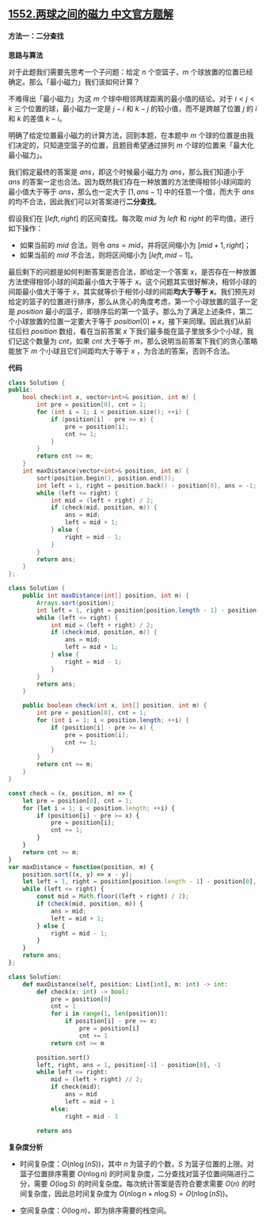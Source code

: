 ## [1552.两球之间的磁力 中文官方题解](https://leetcode.cn/problems/magnetic-force-between-two-balls/solutions/100000/liang-qiu-zhi-jian-de-ci-li-by-leetcode-solution)

#### 方法一：二分查找

**思路与算法**

对于此题我们需要先思考一个子问题：给定 $n$ 个空篮子，$m$ 个球放置的位置已经确定。那么「最小磁力」我们该如何计算？

不难得出「最小磁力」为这 $m$ 个球中相邻两球距离的最小值的结论。对于 $i<j<k$ 三个位置的球，最小磁力一定是 $j-i$ 和 $k-j$ 的较小值，而不是跨越了位置 $j$ 的 $i$ 和 $k$ 的差值 $k-i$。

明确了给定位置最小磁力的计算方法，回到本题，在本题中 $m$ 个球的位置是由我们决定的，只知道空篮子的位置，且题目希望通过排列 $m$ 个球的位置来「最大化最小磁力」。

我们假定最终的答案是 $\textit{ans}$，即这个时候最小磁力为 $\textit{ans}$，那么我们知道小于 $\textit{ans}$ 的答案一定也合法。因为既然我们存在一种放置的方法使得相邻小球间距的最小值大于等于 $\textit{ans}$，那么也一定大于 $[1,\textit{ans} - 1]$ 中的任意一个值，而大于 $\textit{ans}$ 的均不合法，因此我们可以对答案进行**二分查找**。

假设我们在 $[\textit{left},\textit{right}]$ 的区间查找。每次取 $\textit{mid}$ 为 $\textit{left}$ 和 $\textit{right}$ 的平均值，进行如下操作：

- 如果当前的 $\textit{mid}$ 合法，则令 $\textit{ans}=\textit{mid}$，并将区间缩小为 $[\textit{mid}+1,\textit{right}]$；
- 如果当前的 $\textit{mid}$ 不合法，则将区间缩小为 $[\textit{left},\textit{mid}-1]$。

最后剩下的问题是如何判断答案是否合法，即给定一个答案 $x$，是否存在一种放置方法使得相邻小球的间距最小值大于等于 $x$。这个问题其实很好解决，相邻小球的间距最小值大于等于 $x$，其实就等价于相邻小球的间距**均大于等于 $x$**。我们预先对给定的篮子的位置进行排序，那么从贪心的角度考虑，第一个小球放置的篮子一定是 $\textit{position}$ 最小的篮子，即排序后的第一个篮子。那么为了满足上述条件，第二个小球放置的位置一定要大于等于 $\textit{position}[0]+x$，接下来同理。因此我们从前往后扫 $\textit{position}$ 数组，看在当前答案 $x$ 下我们最多能在篮子里放多少个小球，我们记这个数量为 $\textit{cnt}$，如果 $\textit{cnt}$ 大于等于 $m$，那么说明当前答案下我们的贪心策略能放下 $m$ 个小球且它们间距均大于等于 $x$ ，为合法的答案，否则不合法。

**代码**

```C++ [sol1-C++]
class Solution {
public:
    bool check(int x, vector<int>& position, int m) {
        int pre = position[0], cnt = 1;
        for (int i = 1; i < position.size(); ++i) {
            if (position[i] - pre >= x) {
                pre = position[i];
                cnt += 1;
            }
        }
        return cnt >= m;
    }
    int maxDistance(vector<int>& position, int m) {
        sort(position.begin(), position.end());
        int left = 1, right = position.back() - position[0], ans = -1;
        while (left <= right) {
            int mid = (left + right) / 2;
            if (check(mid, position, m)) {
                ans = mid;
                left = mid + 1;
            } else {
                right = mid - 1;
            }
        }
        return ans;
    }
};
```

```Java [sol1-Java]
class Solution {
    public int maxDistance(int[] position, int m) {
        Arrays.sort(position);
        int left = 1, right = position[position.length - 1] - position[0], ans = -1;
        while (left <= right) {
            int mid = (left + right) / 2;
            if (check(mid, position, m)) {
                ans = mid;
                left = mid + 1;
            } else {
                right = mid - 1;
            }
        }
        return ans;
    }

    public boolean check(int x, int[] position, int m) {
        int pre = position[0], cnt = 1;
        for (int i = 1; i < position.length; ++i) {
            if (position[i] - pre >= x) {
                pre = position[i];
                cnt += 1;
            }
        }
        return cnt >= m;
    }
}
```

```JavaScript [sol1-JavaScript]
const check = (x, position, m) => {
    let pre = position[0], cnt = 1;
    for (let i = 1; i < position.length; ++i) {
        if (position[i] - pre >= x) {
            pre = position[i];
            cnt += 1;
        }
    }
    return cnt >= m;
}
var maxDistance = function(position, m) {
    position.sort((x, y) => x - y);
    let left = 1, right = position[position.length - 1] - position[0], ans = -1;
    while (left <= right) {
        const mid = Math.floor((left + right) / 2); 
        if (check(mid, position, m)) {
            ans = mid;
            left = mid + 1;
        } else {
            right = mid - 1;
        }
    }
    return ans;
};
```

```Python [sol1-Python3]
class Solution:
    def maxDistance(self, position: List[int], m: int) -> int:
        def check(x: int) -> bool:
            pre = position[0]
            cnt = 1
            for i in range(1, len(position)):
                if position[i] - pre >= x:
                    pre = position[i]
                    cnt += 1
            return cnt >= m

        position.sort()
        left, right, ans = 1, position[-1] - position[0], -1
        while left <= right:
            mid = (left + right) // 2;
            if check(mid):
                ans = mid
                left = mid + 1
            else:
                right = mid - 1
        
        return ans
```

**复杂度分析**

- 时间复杂度：$O(n\log (nS))$，其中 $n$ 为篮子的个数，$S$ 为篮子位置的上限。对篮子位置排序需要 $O(n\log n)$ 的时间复杂度，二分查找对篮子位置间隔进行二分，需要 $O(\log S)$ 的时间复杂度。每次统计答案是否符合要求需要 $O(n)$ 的时间复杂度，因此总时间复杂度为 $O(n\log n+n\log S) = O(n\log (nS))$。

- 空间复杂度：$O(\log n)$，即为排序需要的栈空间。
